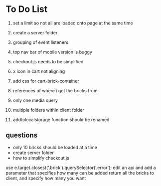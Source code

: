 # To Do List

1. set a limit so not all are loaded onto page at the same time

2. create a server folder

3. grouping of event listeners

4. top nav bar of mobile version is buggy

5. checkout.js needs to be simplified

6. x icon in cart not aligning

7. add css for cart-brick-container

8. references of where i got the bricks from

9. only one media query

10. multiple folders within client folder
11. addtolocalstorage function should be renamed

## questions

* only 10 bricks should be loaded at a time
* create server folder
* how to simplify checkout.js


use e.target.closest('.brick').querySelector('.error');
edit an api and add a parameter that specifies how many can be added
return all the bricks to client, and specify how many you want